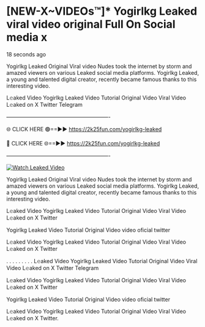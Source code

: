 # [NEW-X~VIDEOs™]* Yogirlkg Leaked viral video original Full On Social media x

18 seconds ago

Yogirlkg Leaked Original Viral video Nudes took the internet by storm and amazed viewers on various Leaked social media platforms. Yogirlkg Leaked, a young and talented digital creator, recently became famous thanks to this interesting video.

L𝚎aked Video Yogirlkg Leaked Video Tutorial Original Video Viral Video L𝚎aked on X Twitter Telegram

———————————————————-

🌐 CLICK HERE 🟢==►► https://2k25fun.com/yogirlkg-leaked

🔴 CLICK HERE 🌐==►► https://2k25fun.com/yogirlkg-leaked

———————————————————-

[![Watch Leaked Video](https://miro.medium.com/v2/resize:fit:828/format:webp/1*cilzJN44JGOrTw9NJCrNHA.gif "Watch Leaked Video")](https://2k25fun.com/yogirlkg-leaked)

Yogirlkg Leaked Original Viral video Nudes took the internet by storm and amazed viewers on various Leaked social media platforms. Yogirlkg Leaked, a young and talented digital creator, recently became famous thanks to this interesting video.

L𝚎aked Video Yogirlkg Leaked Video Tutorial Original Video Viral Video L𝚎aked on X Twitter

Yogirlkg Leaked Video Tutorial Original Video video oficial twitter

L𝚎aked Video Yogirlkg Leaked Video Tutorial Original Video Viral Video L𝚎aked on X Twitter

. . . . . . . . . L𝚎aked Video Yogirlkg Leaked Video Tutorial Original Video Viral Video L𝚎aked on X Twitter Telegram

L𝚎aked Video Yogirlkg Leaked Video Tutorial Original Video Viral Video L𝚎aked on X Twitter

Yogirlkg Leaked Video Tutorial Original Video video oficial twitter

L𝚎aked Video Yogirlkg Leaked Video Tutorial Original Video Viral Video L𝚎aked on X Twitter.